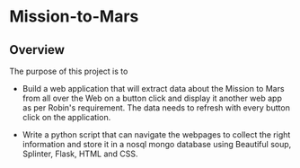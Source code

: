 # Mission-to-Mars

## Overview

The purpose of this project is to 

- Build a web application that will extract data about the Mission to Mars from all over the Web on a button click and display it another web app as per Robin's requirement. 
  The data needs to refresh with every button click on the application. 

- Write a python script that can navigate the webpages to collect the right information and store it in a nosql mongo database using Beautiful soup, Splinter, Flask, HTML and CSS.

